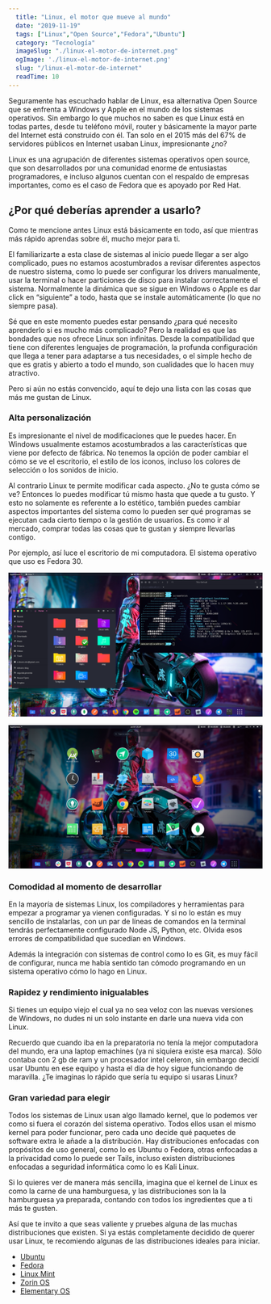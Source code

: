 ```yaml
---
  title: "Linux, el motor que mueve al mundo"
  date: "2019-11-19"
  tags: ["Linux","Open Source","Fedora","Ubuntu"]
  category: "Tecnología"
  imageSlug: "./linux-el-motor-de-internet.png"
  ogImage: './linux-el-motor-de-internet.png'
  slug: "/linux-el-motor-de-internet"
  readTime: 10
---
```


Seguramente has escuchado hablar de Linux, esa alternativa Open Source que se enfrenta a Windows y Apple en el mundo de los sistemas operativos. Sin embargo lo que muchos no saben es que Linux está en todas partes, desde tu teléfono móvil, router y básicamente la mayor parte del Internet está construido con él. Tan solo en el 2015 más del 67% de servidores públicos en Internet usaban Linux, impresionante ¿no?

Linux es una agrupación de diferentes sistemas operativos open source, que son desarrollados por una comunidad enorme de entusiastas programadores, e incluso algunos cuentan con el respaldo de empresas importantes, como es el caso de Fedora que es apoyado por Red Hat.

## ¿Por qué deberías aprender a usarlo?

Como te mencione antes Linux está básicamente en todo, así que mientras más rápido aprendas sobre él, mucho mejor para ti.

El familiarizarte a esta clase de sistemas al inicio puede llegar a ser algo complicado, pues no estamos acostumbrados a revisar diferentes aspectos de nuestro sistema, como lo puede ser configurar los drivers manualmente, usar la terminal o hacer particiones de disco para instalar correctamente el sistema. Normalmente la dinámica que se sigue en Windows o Apple es dar click en “siguiente” a todo, hasta que se instale automáticamente (lo que no siempre pasa).

Sé que en este momento puedes estar pensando ¿para qué necesito aprenderlo si es mucho más complicado? Pero la realidad es que las bondades que nos ofrece Linux son infinitas. Desde la compatibilidad que tiene con diferentes lenguajes de programación, la profunda configuración que llega a tener para adaptarse a tus necesidades, o el simple hecho de que es gratis y abierto a todo el mundo, son cualidades que lo hacen muy atractivo.

Pero si aún no estás convencido, aquí te dejo una lista con las cosas que más me gustan de Linux.

### Alta personalización

Es impresionante el nivel de modificaciones que le puedes hacer. En Windows usualmente estamos acostumbrados a las características que viene por defecto de fábrica. No tenemos la opción de poder cambiar el cómo se ve el escritorio, el estilo de los iconos, incluso los colores de selección o los sonidos de inicio.

Al contrario Linux te permite modificar cada aspecto. ¿No te gusta cómo se ve? Entonces lo puedes modificar tú mismo hasta que quede a tu gusto. Y esto no solamente es referente a lo estético, también puedes cambiar aspectos importantes del sistema como lo pueden ser qué programas se ejecutan cada cierto tiempo o la gestión de usuarios. Es como ir al mercado, comprar todas las cosas que te gustan y siempre llevarlas contigo.

Por ejemplo, así luce el escritorio de mi computadora. El sistema operativo que uso es Fedora 30.

![Escritorio](./desktop1.png "Escritorio")

![Menu de aplicaciones](./desktop2.png "Menu de aplicaciones")

### Comodidad al momento de desarrollar

En la mayoría de sistemas Linux, los compiladores y herramientas para empezar a programar ya vienen configuradas. Y si no lo están es muy sencillo de instalarlas, con un par de líneas de comandos en la terminal tendrás perfectamente configurado Node JS, Python, etc. Olvida esos errores de compatibilidad que sucedían en Windows.

Además la integración con sistemas de control como lo es Git, es muy fácil de configurar, nunca me había sentido tan cómodo programando en un sistema operativo cómo lo hago en Linux.

### Rapidez y rendimiento inigualables

Si tienes un equipo viejo el cual ya no sea veloz con las nuevas versiones de Windows, no dudes ni un solo instante en darle una nueva vida con Linux. 

Recuerdo que cuando iba en la preparatoria no tenía la mejor computadora del mundo, era una laptop emachines (ya ni siquiera existe esa marca). Sólo contaba con 2 gb de ram y un procesador intel celeron, sin embargo decidí usar Ubuntu en ese equipo y hasta el día de hoy sigue funcionando de maravilla. ¿Te imaginas lo rápido que sería tu equipo si usaras Linux?

### Gran variedad para elegir

Todos los sistemas de Linux usan algo llamado kernel, que lo podemos ver como si fuera el corazón del sistema operativo. Todos ellos usan el mismo kernel para poder funcionar, pero cada uno decide qué paquetes de software extra le añade a la distribución. Hay distribuciones enfocadas con propósitos de uso general, como lo es Ubuntu o Fedora, otras enfocadas a la privacidad como lo puede ser Tails, incluso existen distribuciones enfocadas a seguridad informática como lo es Kali Linux.
  
Si lo quieres ver de manera más sencilla, imagina que el kernel de Linux es como la carne de una hamburguesa, y las distribuciones son la la hamburguesa ya preparada, contando con todos los ingredientes que a ti más te gusten. 

Así que te invito a que seas valiente y pruebes alguna de las muchas distribuciones que existen. Si ya estás completamente decidido de querer usar Linux, te recomiendo algunas de las distribuciones ideales para iniciar.

- [Ubuntu](https://ubuntu.com/)
- [Fedora](https://getfedora.org/)
- [Linux Mint](https://linuxmint.com/)
- [Zorin OS](https://zorinos.com/)
- [Elementary OS](https://elementary.io/)

